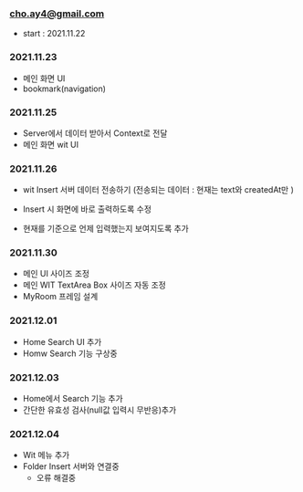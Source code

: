 ### cho.ay4@gmail.com

- start : 2021.11.22

### 2021.11.23

- 메인 화면 UI
- bookmark(navigation)

### 2021.11.25

- Server에서 데이터 받아서 Context로 전달
- 메인 화면 wit UI

### 2021.11.26

- wit Insert 서버 데이터 전송하기
  (전송되는 데이터 : 현재는 text와 createdAt만 )
- Insert 시 화면에 바로 출력하도록 수정

- 현재를 기준으로 언제 입력했는지 보여지도록 추가

### 2021.11.30

- 메인 UI 사이즈 조정
- 메인 WIT TextArea Box 사이즈 자동 조정
- MyRoom 프레임 설계

### 2021.12.01

- Home Search UI 추가
- Homw Search 기능 구상중

### 2021.12.03

- Home에서 Search 기능 추가
- 간단한 유효성 검사(null값 입력시 무반응)추가

### 2021.12.04
* Wit 메뉴 추가
* Folder Insert 서버와 연결중 
  * 오류 해결중